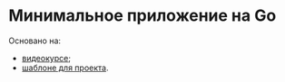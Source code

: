 # Минимальное приложение на Go

Основано на:
- [видеокурсе](https://www.youtube.com/playlist?list=PLehOyJfJkFkJ5m37b4oWh783yzVlHdnUH);
- [шаблоне для проекта](https://github.com/golang-standards/project-layout).